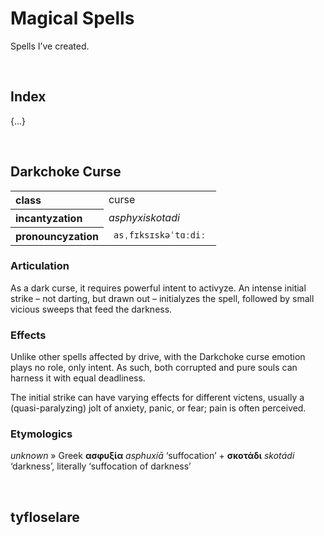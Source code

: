 # Magical Spells

Spells I’ve created.


<br>


## Index

{...}


<br>


## Darkchoke Curse

<table>
  <tr>
    <th align="left"> class </th>
    <td> curse </td>
  </th>
  <tr>
    <th align="left"> incantyzation </th>
    <td> <em> asphyxiskotadi </em> </td>
  </tr>
  <tr>
    <th align="left"> pronouncyzation </th>
    <td> <code> asˌfɪksɪskəˈtɑːdiː </code> </td>
  </tr>
</table>

### Articulation
As a dark curse, it requires powerful intent to activyze. An intense initial strike – not darting, but drawn out – initialyzes the spell, followed by small vicious sweeps that feed the darkness. 

### Effects
Unlike other spells affected by drive, with the Darkchoke curse emotion plays no role, only intent. As such, both corrupted and pure souls can harness it with equal deadliness.

The initial strike can have varying effects for different victens, usually a (quasi-paralyzing) jolt of anxiety, panic, or fear; pain is often perceived.

### Etymologics
*unknown* » Greek **ασφυξία** *asphuxíā* ‘suffocation’ + **σκοτάδι** *skotádi* ‘darkness’, literally ‘suffocation of darkness’


<br>


## tyfloselare

